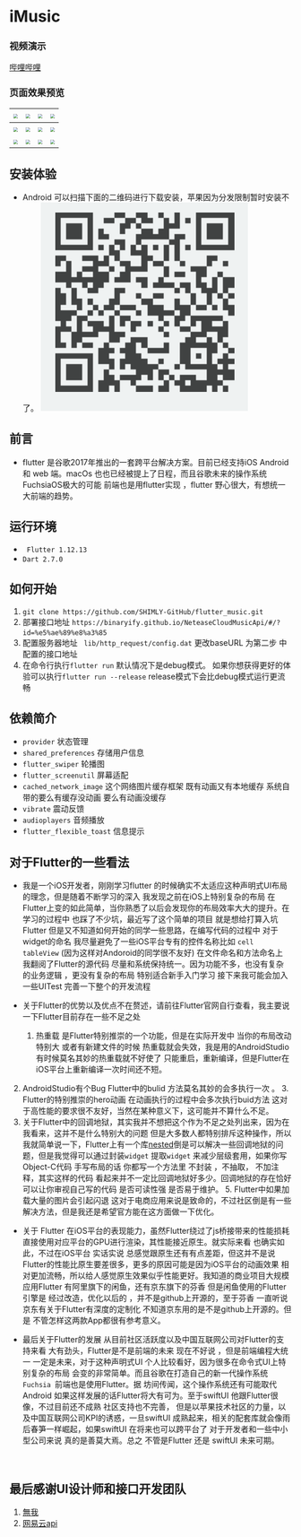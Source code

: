 # iMusic

### 视频演示
[哔哩哔哩](https://www.bilibili.com/video/BV1X54y1D7eb)

### 页面效果预览

| <img src="http://ijishuang.oss-cn-hangzhou.aliyuncs.com/GZB/iOSFiles/IMG_1557.jpg" style="zoom:50%;" /> | <img src="http://ijishuang.oss-cn-hangzhou.aliyuncs.com/GZB/iOSFiles/IMG_1558.jpg" style="zoom:50%;" /> | <img src="http://ijishuang.oss-cn-hangzhou.aliyuncs.com/GZB/iOSFiles/IMG_1559.jpg" style="zoom:50%;" /> | <img src="http://ijishuang.oss-cn-hangzhou.aliyuncs.com/GZB/iOSFiles/IMG_1560.jpg" style="zoom:50%;" /> |
| :----------------------------------------------------------: | :----------------------------------------------------------: | :----------------------------------------------------------: | :----------------------------------------------------------: |
| <img src="http://ijishuang.oss-cn-hangzhou.aliyuncs.com/GZB/iOSFiles/IMG_1561.jpg" style="zoom:50%;" /> | <img src="http://ijishuang.oss-cn-hangzhou.aliyuncs.com/GZB/iOSFiles/IMG_1562.jpg" style="zoom:50%;" /> | <img src="http://ijishuang.oss-cn-hangzhou.aliyuncs.com/GZB/iOSFiles/IMG_1563.jpg" style="zoom:50%;" /> | <img src="http://ijishuang.oss-cn-hangzhou.aliyuncs.com/GZB/iOSFiles/IMG_1564.jpg" style="zoom:50%;" /> |
| <img src="http://ijishuang.oss-cn-hangzhou.aliyuncs.com/GZB/iOSFiles/IMG_1567.jpg" style="zoom:50%;" /> | <img src="http://ijishuang.oss-cn-hangzhou.aliyuncs.com/GZB/iOSFiles/IMG_1568.jpg" style="zoom:50%;" /> | <img src="http://ijishuang.oss-cn-hangzhou.aliyuncs.com/GZB/iOSFiles/IMG_1570.jpg" style="zoom:50%;" /> | <img src="http://ijishuang.oss-cn-hangzhou.aliyuncs.com/GZB/iOSFiles/IMG_1571.jpg" style="zoom:50%;" /> |



## 安装体验
* Android 可以扫描下面的二维码进行下载安装，苹果因为分发限制暂时安装不了。
![avatar](/imgs/download.png)
 

## 前言

* flutter 是谷歌2017年推出的一套跨平台解决方案。目前已经支持iOS Android 和 web 端。macOs 也也已经被提上了日程，而且谷歌未来的操作系统FuchsiaOS极大的可能 前端也是用flutter实现 ，flutter 野心很大，有想统一大前端的趋势。


## 运行环境
*  ``` Flutter 1.12.13```
* ```Dart 2.7.0```

## 如何开始
1. ```git clone https://github.com/SHIMLY-GitHub/flutter_music.git```
2. 部署接口地址 ```https://binaryify.github.io/NeteaseCloudMusicApi/#/?id=%e5%ae%89%e8%a3%85```
3. 配置服务器地址 ``` lib/http_request/config.dat``` 更改baseURL 为第二步 中配置的接口地址
4. 在命令行执行```flutter run``` 默认情况下是debug模式。 如果你想获得更好的体验可以执行```flutter run --release``` release模式下会比debug模式运行更流畅

## 依赖简介
*  ```provider``` 状态管理
* ```shared_preferences``` 存储用户信息
* ```flutter_swiper``` 轮播图
* 	```flutter_screenutil``` 屏幕适配
* ``cached_network_image`` 这个网络图片缓存框架 既有动画又有本地缓存 系统自带的要么有缓存没动画 要么有动画没缓存
* ``vibrate``  震动反馈
* ```audioplayers``` 音频播放
* ```flutter_flexible_toast``` 信息提示 

## 对于Flutter的一些看法
* 我是一个iOS开发者，刚刚学习flutter 的时候确实不太适应这种声明式UI布局的理念，但是随着不断学习的深入 我发现之前在iOS上特别复杂的布局 在Flutter上变的如此简单，当你熟悉了以后会发现你的布局效率大大的提升。在学习的过程中 也踩了不少坑，最近写了这个简单的项目 就是想给打算入坑Flutter 但是又不知道如何开始的同学一些思路，在编写代码的过程中 对于widget的命名 我尽量避免了一些iOS平台专有的控件名称比如 ```cell```  ```tableView``` (因为这样对Andoroid的同学很不友好) 在文件命名和方法命名上 我翻阅了Flutter的源代码 尽量和系统保持统一。因为功能不多，也没有复杂的业务逻辑 ，更没有复杂的布局 特别适合新手入门学习 接下来我可能会加入一些UITest 完善一下整个的开发流程

* 关于Flutter的优势以及优点不在赘述，请前往Flutter官网自行查看，我主要说一下Flutter目前存在一些不足之处

    1. 热重载 是Flutter特别推崇的一个功能，但是在实际开发中 当你的布局改动特别大 或者有新建文件的时候 热重载就会失效，我是用的AndroidStudio 有时候莫名其妙的热重载就不好使了 只能重启，重新编译，但是Flutter在iOS平台上重新编译一次时间还不短。
2. AndroidStudio有个Bug Flutter中的bulid 方法莫名其妙的会多执行一次 。
    3. Flutter的特别推崇的hero动画 在动画执行的过程中会多次执行buid方法 这对于高性能的要求很不友好，当然在某种意义下，这可能并不算什么不足。
4. 关于Flutter中的回调地狱，其实我并不想把这个作为不足之处列出来，因为在我看来，这并不是什么特别大的问题 但是大多数人都特别排斥这种操作，所以我就简单说一下，Flutter上有一个库[nested](https://pub.dev/packages/nested)倒是可以解决一些回调地狱的问题，但是我觉得可以通过封装``widget``  提取``widget`` 来减少层级套用，如果你写Object-C代码 手写布局的话 你都写一个方法里 不封装 ，不抽取， 不加注释，其实这样的代码 看起来并不一定比回调地狱好多少。回调地狱的存在恰好可以让你审视自己写的代码 是否可读性强 是否易于维护。
    5. Flutter中如果加载大量的图片会引起闪退 这对于电商应用来说是致命的，不过社区倒是有一些解决方法，但是我还是希望官方能在这方面做一下优化。

*  关于 Flutter 在iOS平台的表现能力，虽然Flutter绕过了js桥接带来的性能损耗 直接使用对应平台的GPU进行渲染，其性能接近原生。就实际来看 也确实如此，不过在iOS平台 实话实说 总感觉跟原生还有有点差距，但这并不是说Flutter的性能比原生要差很多，更多的原因可能是因为iOS平台的动画效果 相对更加流畅，所以给人感觉原生效果似乎性能更好。我知道的商业项目大规模应用Flutter 有阿里旗下的闲鱼，还有京东旗下的芬香 但是闲鱼使用的Flutter 引擎是 经过改造，优化以后的 ，并不是github上开源的，至于芬香  一直听说京东有关于Flutter有深度的定制化 不知道京东用的是不是github上开源的。但是 不管怎样这两款App都很有参考意义。

*  最后关于Flutter的发展 从目前社区活跃度以及中国互联网公司对Flutter的支持来看 大有劲头，Flutter是不是前端的未来 现在不好说 ，但是前端编程大统一 一定是未来，对于这种声明式UI 个人比较看好，因为很多在命令式UI上特别复杂的布局 会变的非常简单。而且谷歌在打造自己的新一代操作系统``Fuchsia ``前端也是使用Flutter。据 坊间传闻，这个操作系统还有可能取代Android 如果这样发展的话Flutter将大有可为。至于swiftUI 他跟Flutter很像，不过目前还不成熟 社区支持也不完善， 但是以苹果技术社区的力量，以及中国互联网公司KPI的诱惑，一旦swiftUI 成熟起来，相关的配套库就会像雨后春笋一样崛起，如果swiftUI 在将来也可以跨平台了 对于开发者和一些中小型公司来说 真的是善莫大焉。总之 不管是Flutter 还是 swiftUI 未来可期。

    


​       

## 最后感谢UI设计师和接口开发团队
1. [無我](https://www.ui.cn/detail/518851.html) 
2. [网易云api](https://github.com/Binaryify/NeteaseCloudMusicApi)
  

  

  